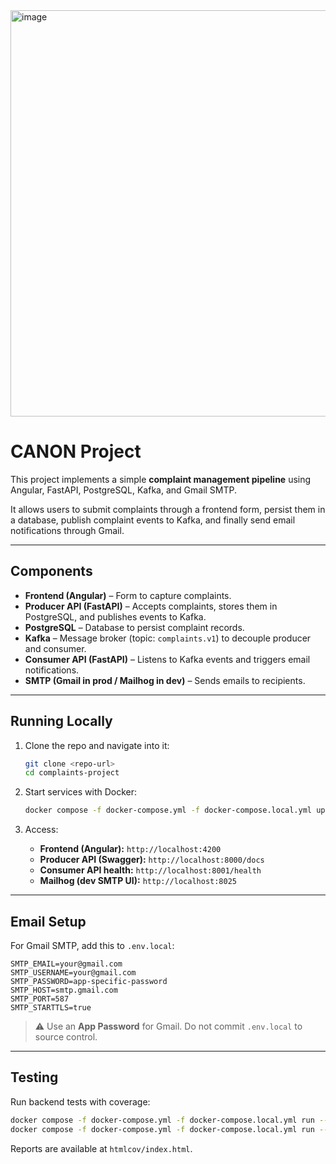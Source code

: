 <img width="602" height="650" alt="image" src="https://github.com/user-attachments/assets/2b8656ba-b90f-4ea8-9082-ecc3f60e5036" />




# CANON Project

This project implements a simple **complaint management pipeline** using Angular, FastAPI, PostgreSQL, Kafka, and Gmail SMTP.  

It allows users to submit complaints through a frontend form, persist them in a database, publish complaint events to Kafka, and finally send email notifications through Gmail.

---

## Components

- **Frontend (Angular)** – Form to capture complaints.  
- **Producer API (FastAPI)** – Accepts complaints, stores them in PostgreSQL, and publishes events to Kafka.  
- **PostgreSQL** – Database to persist complaint records.  
- **Kafka** – Message broker (topic: `complaints.v1`) to decouple producer and consumer.  
- **Consumer API (FastAPI)** – Listens to Kafka events and triggers email notifications.  
- **SMTP (Gmail in prod / Mailhog in dev)** – Sends emails to recipients.  

---

## Running Locally

1. Clone the repo and navigate into it:
   ```bash
   git clone <repo-url>
   cd complaints-project
   ```

2. Start services with Docker:
   ```bash
   docker compose -f docker-compose.yml -f docker-compose.local.yml up --build
   ```

3. Access:
   - **Frontend (Angular):** `http://localhost:4200`  
   - **Producer API (Swagger):** `http://localhost:8000/docs`  
   - **Consumer API health:** `http://localhost:8001/health`  
   - **Mailhog (dev SMTP UI):** `http://localhost:8025`  

---

## Email Setup

For Gmail SMTP, add this to `.env.local`:

```env
SMTP_EMAIL=your@gmail.com
SMTP_USERNAME=your@gmail.com
SMTP_PASSWORD=app-specific-password
SMTP_HOST=smtp.gmail.com
SMTP_PORT=587
SMTP_STARTTLS=true
```

> ⚠️ Use an **App Password** for Gmail. Do not commit `.env.local` to source control.

---

## Testing

Run backend tests with coverage:

```bash
docker compose -f docker-compose.yml -f docker-compose.local.yml run --rm producer pytest --cov=app --cov-report=html
docker compose -f docker-compose.yml -f docker-compose.local.yml run --rm consumer pytest --cov=app --cov-report=html
```

Reports are available at `htmlcov/index.html`.


